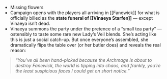* Missing flowers
* Campaign opens with the players all arriving in [[Fanewick]] for what is officially billed as the **state funeral of [[Vinaeya Starfen]]** — except Vinaeya isn’t dead.
* Vinaeya summons the party under the pretence of a “small tea party” — ostensibly to taste some rare new Lady’s Veil blends. She’s acting like this is just a social catch-up. But once everyone’s assembled, she dramatically flips the table over (or her butler does) and reveals the real reason:

> _“You’ve all been hand-picked because the Archmage is about to destroy Fanewick, the world is tipping into chaos, and frankly, you’re the least suspicious faces I could get on short notice.”_
